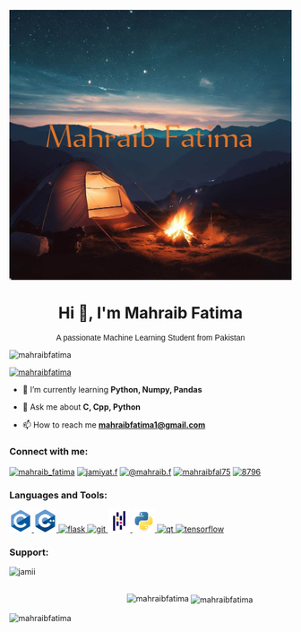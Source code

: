 
![img](https://github.com/MahraibFatima/MahraibFatima/blob/main/Mahraib%20Fatima.jpg?raw=true)
<h1 align="center">Hi 👋, I'm Mahraib Fatima</h1>
<p style="text-align: center;font-family:Arial">A passionate Machine Learning Student from Pakistan</h3>

<p align="left"> <img src="https://komarev.com/ghpvc/?username=mahraibfatima&label=Profile%20views&color=0e75b6&style=flat" alt="mahraibfatima" /> </p>

<p align="left"> <a href="https://github.com/ryo-ma/github-profile-trophy"><img src="https://github-profile-trophy.vercel.app/?username=mahraibfatima" alt="mahraibfatima" /></a> </p>

- 🌱 I’m currently learning **Python, Numpy, Pandas**

- 💬 Ask me about **C, Cpp, Python**

- 📫 How to reach me **mahraibfatima1@gmail.com**

<h3 align="left">Connect with me:</h3>
<p align="left">
<a href="https://twitter.com/mahraib_fatima" target="blank"><img align="center" src="https://raw.githubusercontent.com/rahuldkjain/github-profile-readme-generator/master/src/images/icons/Social/twitter.svg" alt="mahraib_fatima" height="30" width="40" /></a>
<a href="https://instagram.com/jamiyat.f" target="blank"><img align="center" src="https://raw.githubusercontent.com/rahuldkjain/github-profile-readme-generator/master/src/images/icons/Social/instagram.svg" alt="jamiyat.f" height="30" width="40" /></a>
<a href="https://medium.com/@mahraib.f" target="blank"><img align="center" src="https://raw.githubusercontent.com/rahuldkjain/github-profile-readme-generator/master/src/images/icons/Social/medium.svg" alt="@mahraib.f" height="30" width="40" /></a>
<a href="https://auth.geeksforgeeks.org/user/mahraibfal75" target="blank"><img align="center" src="https://raw.githubusercontent.com/rahuldkjain/github-profile-readme-generator/master/src/images/icons/Social/geeks-for-geeks.svg" alt="mahraibfal75" height="30" width="40" /></a>
<a href="https://discord.gg/8796" target="blank"><img align="center" src="https://raw.githubusercontent.com/rahuldkjain/github-profile-readme-generator/master/src/images/icons/Social/discord.svg" alt="8796" height="30" width="40" /></a>
</p>

<h3 align="left">Languages and Tools:</h3>
<p align="left"> <a href="https://www.cprogramming.com/" target="_blank" rel="noreferrer"> <img src="https://raw.githubusercontent.com/devicons/devicon/master/icons/c/c-original.svg" alt="c" width="40" height="40"/> </a> <a href="https://www.w3schools.com/cpp/" target="_blank" rel="noreferrer"> <img src="https://raw.githubusercontent.com/devicons/devicon/master/icons/cplusplus/cplusplus-original.svg" alt="cplusplus" width="40" height="40"/> </a> <a href="https://flask.palletsprojects.com/" target="_blank" rel="noreferrer"> <img src="https://www.vectorlogo.zone/logos/pocoo_flask/pocoo_flask-icon.svg" alt="flask" width="40" height="40"/> </a> <a href="https://git-scm.com/" target="_blank" rel="noreferrer"> <img src="https://www.vectorlogo.zone/logos/git-scm/git-scm-icon.svg" alt="git" width="40" height="40"/> </a> <a href="https://pandas.pydata.org/" target="_blank" rel="noreferrer"> <img src="https://raw.githubusercontent.com/devicons/devicon/2ae2a900d2f041da66e950e4d48052658d850630/icons/pandas/pandas-original.svg" alt="pandas" width="40" height="40"/> </a> <a href="https://www.python.org" target="_blank" rel="noreferrer"> <img src="https://raw.githubusercontent.com/devicons/devicon/master/icons/python/python-original.svg" alt="python" width="40" height="40"/> </a> <a href="https://www.qt.io/" target="_blank" rel="noreferrer"> <img src="https://upload.wikimedia.org/wikipedia/commons/0/0b/Qt_logo_2016.svg" alt="qt" width="40" height="40"/> </a> <a href="https://www.tensorflow.org" target="_blank" rel="noreferrer"> <img src="https://www.vectorlogo.zone/logos/tensorflow/tensorflow-icon.svg" alt="tensorflow" width="40" height="40"/> </a> </p>

<h3 align="left">Support:</h3>
<p><a href="https://ko-fi.com/jamii"> <img align="left" src="https://cdn.ko-fi.com/cdn/kofi3.png?v=3" height="50" width="210" alt="jamii" /></a></p><br><br>

<p><img align="left" src="https://github-readme-stats.vercel.app/api/top-langs?username=mahraibfatima&show_icons=true&locale=en&layout=compact" alt="mahraibfatima" /></p>

<p>&nbsp;<img align="center" src="https://github-readme-stats.vercel.app/api?username=mahraibfatima&show_icons=true&locale=en" alt="mahraibfatima" /></p>

<p><img align="center" src="https://github-readme-streak-stats.herokuapp.com/?user=mahraibfatima&" alt="mahraibfatima" /></p>
